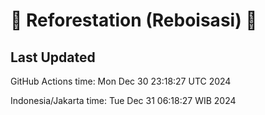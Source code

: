 
# 🌳 Reforestation (Reboisasi) 🌲

## Last Updated

GitHub Actions time: Mon Dec 30 23:18:27 UTC 2024

Indonesia/Jakarta time: Tue Dec 31 06:18:27 WIB 2024
